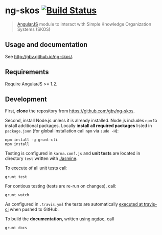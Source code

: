 # ng-skos [![Build Status](https://travis-ci.org/gbv/ng-skos.svg?branch=master)](https://travis-ci.org/gbv/ng-skos)

> [AngularJS](http://angularjs.org/) module to interact with Simple Knowledge Organization Systems (SKOS)

## Usage and documentation

See <http://gbv.github.io/ng-skos/>.

## Requirements

Require AngularJS >= 1.2.

## Development

First, **clone** the repository from <https://github.com/gbv/ng-skos>.

Second, install Node.js unless it is already installed. Node.js includes `npm`
to install additional packages. Locally **install all required packages**
listed in `package.json` (for global installation call `npm` via `sudo -H`):

    npm install -g grunt-cli
    npm install

Testing is configured in `karma.conf.js` and **unit tests** are located in
directory `test` written with [Jasmine](http://pivotal.github.io/jasmine/). 

To execute of all unit tests call:

    grunt test

For contious testing (tests are re-run on changes), call:

    grunt watch

As configured in `.travis.yml` the tests are automatically 
[executed at travis-ci](https://travis-ci.org/gbv/ng-skos)
when pushed to GitHub.

To build the **documentation**, written using
[ngdoc](https://github.com/angular/angular.js/wiki/Writing-AngularJS-Documentation),
call

    grunt docs

